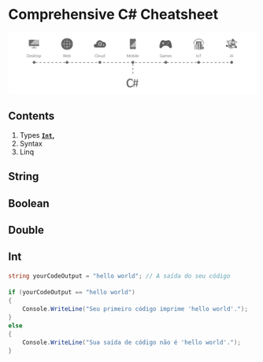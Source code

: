 # Comprehensive C# Cheatsheet
<p align="center">
  <img src="images/csharp_1.png">
</p>

## Contents
1. Types **[`Int`](#Int)**__,__ 
2. Syntax 
3. Linq



## String

## Boolean

## Double

## Int

```c#
string yourCodeOutput = "hello world"; // A saída do seu código

if (yourCodeOutput == "hello world")
{
    Console.WriteLine("Seu primeiro código imprime 'hello world'.");
}
else
{
    Console.WriteLine("Sua saída de código não é 'hello world'.");
}

```
